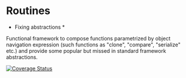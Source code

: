 # Routines
* Fixing abstractions *

Functional framework to compose functions parametrized by object navigation expression (such functions as "clone", "compare", "serialize" etc.) and 
provide some popular but missed in standard framework abstractions.


[![Coverage Status](https://s3.amazonaws.com/assets.coveralls.io/badges/coveralls_78.svg)](https://coveralls.io/github/rpokrovskij/Vse?branch=)
